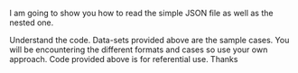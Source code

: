 I am going to show you how to read the simple JSON file as well as the nested one.

Understand the code. Data-sets provided above are the sample cases. You will be encountering the different formats and cases so use your own approach. Code provided above is for referential use. Thanks 
